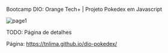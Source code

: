 <p>Bootcamp DIO: Orange Tech+ | Projeto Pokedex em Javascript</p>

![page1](https://github.com/TnLima/dio-pokedex/assets/93764492/0dc09f51-a231-4267-86b4-dc1b5ac11f66)

TODO: Página de detalhes

Página:
https://tnlima.github.io/dio-pokedex/
